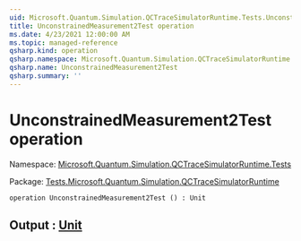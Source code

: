 ```yaml
---
uid: Microsoft.Quantum.Simulation.QCTraceSimulatorRuntime.Tests.UnconstrainedMeasurement2Test
title: UnconstrainedMeasurement2Test operation
ms.date: 4/23/2021 12:00:00 AM
ms.topic: managed-reference
qsharp.kind: operation
qsharp.namespace: Microsoft.Quantum.Simulation.QCTraceSimulatorRuntime.Tests
qsharp.name: UnconstrainedMeasurement2Test
qsharp.summary: ''
---
```


# UnconstrainedMeasurement2Test operation

Namespace: [Microsoft.Quantum.Simulation.QCTraceSimulatorRuntime.Tests](xref:Microsoft.Quantum.Simulation.QCTraceSimulatorRuntime.Tests)

Package: [Tests.Microsoft.Quantum.Simulation.QCTraceSimulatorRuntime](https://nuget.org/packages/Tests.Microsoft.Quantum.Simulation.QCTraceSimulatorRuntime)




```qsharp
operation UnconstrainedMeasurement2Test () : Unit
```


## Output : [Unit](xref:microsoft.quantum.qsharp.valueliterals#unit-literal)


